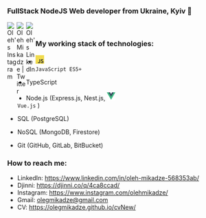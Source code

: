 ### FullStack NodeJS Web developer  from Ukraine, Kyiv 👋

<a href="https://www.instagram.com/olehmikadze/">
  <img align="left" alt="Oleh's Instagram" width="22px" src="https://raw.githubusercontent.com/hussainweb/hussainweb/main/icons/instagram.png" />
</a>
<a href="https://twitter.com/MikadzeOleg">
  <img align="left" alt="Oleh Mikadze | Twitter" width="22px" src="https://raw.githubusercontent.com/peterthehan/peterthehan/master/assets/twitter.svg" />
</a>
<a href="https://www.linkedin.com/in/oleh-mikadze-568353ab/">
  <img align="left" alt="Oleh's LinkedIn" width="22px" src="https://raw.githubusercontent.com/peterthehan/peterthehan/master/assets/linkedin.svg" />
</a>

<br />

### My working stack of technologies: 
- <code><img height="20" src="https://raw.githubusercontent.com/github/explore/80688e429a7d4ef2fca1e82350fe8e3517d3494d/topics/javascript/javascript.png"> JavaScript ES5+</code>
 
- TypeScript
- Node.js (Express.js, Nest.js, <code><img height="20" src="https://raw.githubusercontent.com/github/explore/80688e429a7d4ef2fca1e82350fe8e3517d3494d/topics/vue/vue.png"> Vue.js</code>
)
- SQL (PostgreSQL)
- NoSQL (MongoDB, Firestore)
- Git (GitHub, GitLab, BitBucket)

### How to reach me: 
- LinkedIn: https://www.linkedin.com/in/oleh-mikadze-568353ab/
- Djinni: https://djinni.co/q/4ca8ccad/
- Instagram: https://www.instagram.com/olehmikadze/
- Gmail: olegmikadze@gmail.com
- CV: https://olegmikadze.github.io/cvNew/

